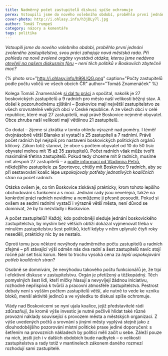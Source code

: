 ```yaml
---
title: Nadměrný počet zastupitelů diskusi spíše ochromuje
perex: Vstoupili jsme do nového volebního období, proběhlo první jednání zvoleného zastupitelstva, svou práci zahajuje nová městská rada. Není těch politiků v Boskovicích ale zbytečně moc?
cover-photo: http://i.ohlasy.info/h3jDLy7l.jpg
author: Tomáš Trumpeš
category: názory a komentáře
tags: politika
---
```


*Vstoupili jsme do nového volebního období, proběhlo první jednání zvoleného zastupitelstva, svou práci zahajuje nová městská rada. Při pohledu na nově zvolené orgány vyvstává otázka, kterou jsme nedávno [otevřeli na našem diskusním fóru](https://forum.ohlasy.info/t/velikost-zastupitelstva/48) – není těch politiků v Boskoviích zbytečně moc?*

{% photo src="http://i.ohlasy.info/h99LlQG.png" caption="Počty zastupitelů podle počtu voličů ve všech obcích ČR" author="Tomáš Znamenáček" %}

Kolega Tomáš Znamenáček [si dal tu práci](https://forum.ohlasy.info/t/velikost-zastupitelstva/48?u=tomas_t) a spočítal, nakolik je 27 boskovických zastupitelů a 9 radních pro město naší velikosti běžný stav. A došel k pozoruhodnému zjištění – Boskovice mají největší zastupitelstvo ze všech srovnatelně velkých obcí v České republice. A ze všech obcí v celé republice, které mají 27 zastupitelů, mají právě Boskovice nejméně obyvatel. Obce zhruba naší velikosti mají většinou 21 zastupitelů.

Co dodat – žijeme si zkrátka v tomto ohledu výrazně nad poměry. I téměř dvojnásobně větší Blansko si vystačí s 25 zastupiteli a 7 radními. Právě počet radních byl nejspíš pro nastavení boskovických politických orgánů klíčový. Zákon totiž stanoví, že obce s počtem obyvatel od 10 do 50 tisíc obyvatel mohou mít 15 až 35 zastupitelů. Počet radních však může tvořit maximálně třetina zastupitelů. Pokud tedy chceme mít 9 radních, musíme mít alespoň 27 zastupitelů – a [podle informací od Vladimíra Petrů](https://forum.ohlasy.info/t/velikost-zastupitelstva/48/8?u=tomas_t), někdejšího zastupitele za Sportovce, chtěly mít Boskovice 9 radních, aby se při sestavování koalic lépe *uspokojovaly potřeby jednotlivých koaličních stran* na počet radních.

Otázka ovšem je, co tím Boskovice získávají prakticky, krom tohoto lepšího obchodování s funkcemi a s mocí. Jednání rady jsou neveřejná, takže na konkrétní práci radních nevidíme a nemůžeme ji přesně posoudit. Pokud si ovšem se sedmi radními vystačí i výrazně větší města, není důvod se domnívat, že by to nezvládly i Boskovice.

A počet zastupitelů? Každý, kdo podrobněji sleduje jednání boskovického zastupitelstva, by myslím bez větších obtíží dokázal vyjmenovat třeba v minulém zastupitelstvu šest politiků, kteří kdyby v něm uplynulé čtyři roky neseděli, prakticky nic by se nestalo.

Oproti tomu jsou některé nevýhody nadměrného počtu zastupitelů a radních zřejmé – při stávající výši odměn nás dva radní a šest zastupitelů navíc stojí ročně pár set tisíc korun. Není to trochu vysoká cena za *lepší uspokojování potřeb koaličních stran*?

Osobně se domnívám, že nevýhodou takového počtu funkcionářů je, že trpí i efektivní diskuse v zastupitelstvu. Orgán je přetížený a těžkopádný. Těch pomyslných šest lidí, kteří mlčky hlasují a nevyvíjejí žádnou iniciativu, rozhodně nepřispívá k tvůrčí a pracovní atmosféře zastupitelstva. Pestrost debaty není s vyšším počtem zastupitelů větší, ale nutně to vede ke vzniku bloků, menší aktivitě jedinců a ve výsledku to diskusi spíše ochromuje.

Vlády nad Boskovicemi se nyní ujala koalice, jejíž představitelé rádi zdůrazňují, že kromě výše investic je nutné pečlivě hlídat také různé provozní náklady související s provozem města a městských organizací. Z výše uvedených počtů a srovnání s jinými městy vyplývá stejně jako z dlouhodobějšího pozorování místní politické praxe jediné doporučení: s šetřením na provozních nákladech by politici měli začít u sebe. Záleží pouze na nich, jestli jich i v dalších obdobích bude nadbytek – o velikosti zastupitelstva a rady totiž v mantinelech zákonem daného rozmezí rozhodují sami zastupitelé.
